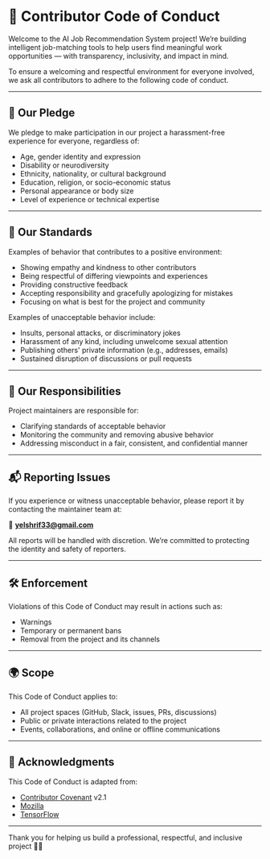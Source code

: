 # 📜 Contributor Code of Conduct

Welcome to the AI Job Recommendation System project! We’re building intelligent job-matching tools to help users find meaningful work opportunities — with transparency, inclusivity, and impact in mind.

To ensure a welcoming and respectful environment for everyone involved, we ask all contributors to adhere to the following code of conduct.

---

## 🌟 Our Pledge

We pledge to make participation in our project a harassment-free experience for everyone, regardless of:

- Age, gender identity and expression
- Disability or neurodiversity
- Ethnicity, nationality, or cultural background
- Education, religion, or socio-economic status
- Personal appearance or body size
- Level of experience or technical expertise

---

## 🤝 Our Standards

Examples of behavior that contributes to a positive environment:

- Showing empathy and kindness to other contributors
- Being respectful of differing viewpoints and experiences
- Providing constructive feedback
- Accepting responsibility and gracefully apologizing for mistakes
- Focusing on what is best for the project and community

Examples of unacceptable behavior include:

- Insults, personal attacks, or discriminatory jokes
- Harassment of any kind, including unwelcome sexual attention
- Publishing others' private information (e.g., addresses, emails)
- Sustained disruption of discussions or pull requests

---

## 📢 Our Responsibilities

Project maintainers are responsible for:

- Clarifying standards of acceptable behavior
- Monitoring the community and removing abusive behavior
- Addressing misconduct in a fair, consistent, and confidential manner

---

## 📬 Reporting Issues

If you experience or witness unacceptable behavior, please report it by contacting the maintainer team at:

📧 **yelshrif33@gmail.com**

All reports will be handled with discretion. We’re committed to protecting the identity and safety of reporters.

---

## 🛠 Enforcement

Violations of this Code of Conduct may result in actions such as:

- Warnings
- Temporary or permanent bans
- Removal from the project and its channels

---

## 🌍 Scope

This Code of Conduct applies to:

- All project spaces (GitHub, Slack, issues, PRs, discussions)
- Public or private interactions related to the project
- Events, collaborations, and online or offline communications

---

## 🙏 Acknowledgments

This Code of Conduct is adapted from:

- [Contributor Covenant](https://www.contributor-covenant.org/) v2.1
- [Mozilla](https://www.mozilla.org/en-US/about/governance/policies/participation/)
- [TensorFlow](https://www.tensorflow.org/community/code_of_conduct)

---

Thank you for helping us build a professional, respectful, and inclusive project 💼🚀
